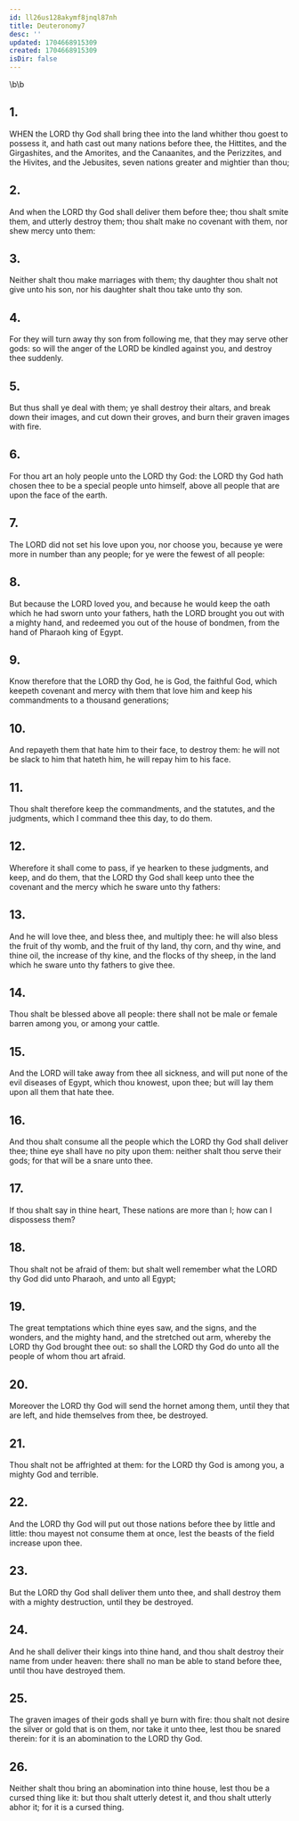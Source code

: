 ```yaml
---
id: ll26us128akymf8jnql87nh
title: Deuteronomy7
desc: ''
updated: 1704668915309
created: 1704668915309
isDir: false
---
```

\b\b
## 1.
WHEN the LORD thy God shall bring thee into the land whither thou goest to possess it, and hath cast out many nations before thee, the Hittites, and the Girgashites, and the Amorites, and the Canaanites, and the Perizzites, and the Hivites, and the Jebusites, seven nations greater and mightier than thou;
## 2.
And when the LORD thy God shall deliver them before thee; thou shalt smite them, and utterly destroy them; thou shalt make no covenant with them, nor shew mercy unto them:
## 3.
Neither shalt thou make marriages with them; thy daughter thou shalt not give unto his son, nor his daughter shalt thou take unto thy son.
## 4.
For they will turn away thy son from following me, that they may serve other gods: so will the anger of the LORD be kindled against you, and destroy thee suddenly.
## 5.
But thus shall ye deal with them; ye shall destroy their altars, and break down their images, and cut down their groves, and burn their graven images with fire.
## 6.
For thou art an holy people unto the LORD thy God: the LORD thy God hath chosen thee to be a special people unto himself, above all people that are upon the face of the earth.
## 7.
The LORD did not set his love upon you, nor choose you, because ye were more in number than any people; for ye were the fewest of all people:
## 8.
But because the LORD loved you, and because he would keep the oath which he had sworn unto your fathers, hath the LORD brought you out with a mighty hand, and redeemed you out of the house of bondmen, from the hand of Pharaoh king of Egypt.
## 9.
Know therefore that the LORD thy God, he is God, the faithful God, which keepeth covenant and mercy with them that love him and keep his commandments to a thousand generations;
## 10.
And repayeth them that hate him to their face, to destroy them: he will not be slack to him that hateth him, he will repay him to his face.
## 11.
Thou shalt therefore keep the commandments, and the statutes, and the judgments, which I command thee this day, to do them.
## 12.
Wherefore it shall come to pass, if ye hearken to these judgments, and keep, and do them, that the LORD thy God shall keep unto thee the covenant and the mercy which he sware unto thy fathers:
## 13.
And he will love thee, and bless thee, and multiply thee: he will also bless the fruit of thy womb, and the fruit of thy land, thy corn, and thy wine, and thine oil, the increase of thy kine, and the flocks of thy sheep, in the land which he sware unto thy fathers to give thee.
## 14.
Thou shalt be blessed above all people: there shall not be male or female barren among you, or among your cattle.
## 15.
And the LORD will take away from thee all sickness, and will put none of the evil diseases of Egypt, which thou knowest, upon thee; but will lay them upon all them that hate thee.
## 16.
And thou shalt consume all the people which the LORD thy God shall deliver thee; thine eye shall have no pity upon them: neither shalt thou serve their gods; for that will be a snare unto thee.
## 17.
If thou shalt say in thine heart, These nations are more than I; how can I dispossess them?
## 18.
Thou shalt not be afraid of them: but shalt well remember what the LORD thy God did unto Pharaoh, and unto all Egypt;
## 19.
The great temptations which thine eyes saw, and the signs, and the wonders, and the mighty hand, and the stretched out arm, whereby the LORD thy God brought thee out: so shall the LORD thy God do unto all the people of whom thou art afraid.
## 20.
Moreover the LORD thy God will send the hornet among them, until they that are left, and hide themselves from thee, be destroyed.
## 21.
Thou shalt not be affrighted at them: for the LORD thy God is among you, a mighty God and terrible.
## 22.
And the LORD thy God will put out those nations before thee by little and little: thou mayest not consume them at once, lest the beasts of the field increase upon thee.
## 23.
But the LORD thy God shall deliver them unto thee, and shall destroy them with a mighty destruction, until they be destroyed.
## 24.
And he shall deliver their kings into thine hand, and thou shalt destroy their name from under heaven: there shall no man be able to stand before thee, until thou have destroyed them.
## 25.
The graven images of their gods shall ye burn with fire: thou shalt not desire the silver or gold that is on them, nor take it unto thee, lest thou be snared therein: for it is an abomination to the LORD thy God.
## 26.
Neither shalt thou bring an abomination into thine house, lest thou be a cursed thing like it: but thou shalt utterly detest it, and thou shalt utterly abhor it; for it is a cursed thing.
